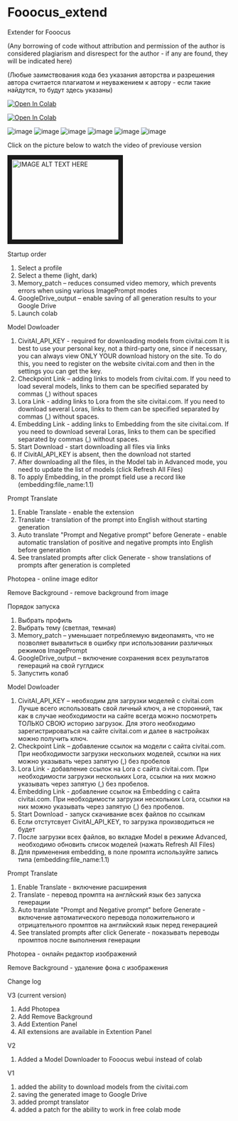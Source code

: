# Fooocus_extend
Extender for Fooocus

(Any borrowing of code without attribution and permission of the author is considered plagiarism and disrespect for the author - if any are found, they will be indicated here)

(Любые заимствования кода без указания авторства и разрешения автора считается плагиатом и неуважением к автору - если такие найдутся, то будут здесь указаны)


<a href="https://colab.research.google.com/github/shaitanzx/Fooocus_extend/blob/main/Fooocus_extend_wo_update.ipynb" rel="nofollow"><img src="https://colab.research.google.com/assets/colab-badge.svg" alt="Open In Colab" data-canonical-src="https://colab.research.google.com/assets/colab-badge.svg"></a>

<a href="https://colab.research.google.com/github/shaitanzx/Fooocus_extend/blob/main/Fooocus_extend.ipynb" rel="nofollow"><img src="https://colab.research.google.com/assets/colab-badge.svg" alt="Open In Colab" data-canonical-src="https://colab.research.google.com/assets/colab-badge.svg"></a>

![image](https://github.com/shaitanzx/Fooocus_extend/assets/162459965/9e5a8088-5a70-4898-a86d-b5b4cdf5cd27)
![image](https://github.com/shaitanzx/Fooocus_extend/assets/162459965/e59e3400-0d75-4428-bbee-46e7011dbaa1)
![image](https://github.com/shaitanzx/Fooocus_extend/assets/162459965/5211a026-0eb9-4838-b650-8aeeed097e9b)
![image](https://github.com/shaitanzx/Fooocus_extend/assets/162459965/bfc44a92-dc55-4896-8e9d-ca62c36a664d)
![image](https://github.com/shaitanzx/Fooocus_extend/assets/162459965/db746844-fae7-4e16-91f9-881df70a3c77)
![image](https://github.com/shaitanzx/Fooocus_extend/assets/162459965/a117eea0-8278-4a03-b2d6-8f5d21ce6bb7)


Сlick on the picture below to watch the video of previouse version


<a href="http://www.youtube.com/watch?feature=player_embedded&v=VuXzHu4PLsk
" target="_blank"><img src="http://img.youtube.com/vi/VuXzHu4PLsk/0.jpg" 
alt="IMAGE ALT TEXT HERE" width="240" height="180" border="10" /></a>

Startup order
1. Select a profile
2. Select a theme (light, dark)
3. Memory_patch – reduces consumed video memory, which prevents errors when using various ImagePrompt modes
4. GoogleDrive_output – enable saving of all generation results to your Google Drive
5. Launch colab

Model Dowloader
1. CivitAI_API_KEY - required for downloading models from civitai.com It is best to use your personal key, not a third-party one, since if necessary, you can always view ONLY YOUR download history on the site. To do this, you need to register on the website civitai.com and then in the settings you can get the key.
2. Checkpoint Link – adding links to models from civitai.com. If you need to load several models, links to them can be specified separated by commas (,) without spaces
3. Lora Link - adding links to Lora from the site civitai.com. If you need to download several Loras, links to them can be specified separated by commas (,) without spaces.
4. Embedding Link - adding links to Embedding from the site civitai.com. If you need to download several Loras, links to them can be specified separated by commas (,) without spaces.
5. Start Download - start downloading all files via links
6. If CivitAI_API_KEY is absent, then the download not started
7. After downloading all the files, in the Model tab in Advanced mode, you need to update the list of models (click Refresh All Files)
8. To apply Embedding, in the prompt field use a record like (embedding:file_name:1.1)

Prompt Translate
1. Enable Translate - enable the extension
2. Translate - translation of the prompt into English without starting generation
3. Auto translate "Prompt and Negative prompt" before Generate - enable automatic translation of positive and negative prompts into English before generation
4. See translated prompts after click Generate - show translations of prompts after generation is completed

Photopea - online image editor

Remove Background - remove background from image

Порядок запуска
1.	Выбрать профиль
2.	Выбрать тему (светлая, темная)
3.	Memory_patch – уменьшает потребляемую видеопамять, что не позволяет вывалиться в ошибку при использовании различных режимов ImagePrompt
4.	GoogleDrive_output – включение сохранения всех результатов генераций на свой гуглдиск
5.	Запустить колаб

Model Dowloader
1.	CivitAI_API_KEY – необходим для загрузки моделей с civitai.com  Лучше всего использовать свой личный ключ, а не сторонний, так как в случае необходимости на сайте всегда можно посмотреть ТОЛЬКО СВОЮ историю загрузок. Для этого необходимо зарегистрироваться на сайте civitai.com и далее в настройках можно получить ключ.
2.	Checkpoint Link – добавление ссылок на модели с сайта civitai.com. При необходимости загрузки нескольких моделей, ссылки на них можно указывать через запятую (,) без пробелов
3.	Lora Link - добавление ссылок на Lora с сайта civitai.com. При необходимости загрузки нескольких Lora, ссылки на них можно указывать через запятую (,)  без пробелов.
4.	Embedding Link - добавление ссылок на Embedding с сайта civitai.com. При необходимости загрузки нескольких Lora, ссылки на них можно указывать через запятую (,)  без пробелов.
5.	Start Download - запуск скачивание всех файлов по ссылкам
6.	Если отстутсвует CivitAI_API_KEY, то загрузка производиться не будет
7.	После загрузки всех файлов, во вкладке Model в режиме Advanced, необходимо обновить список моделей (нажать Refresh All Files) 
8.	Для применения embedding, в поле промпта используйте запись типа (embedding:file_name:1.1)

Prompt Translate
1. Enable Translate - включение расширения
2. Translate - перевод промпта на англйский язык без запуска генерации
3. Auto translate "Prompt and Negative prompt" before Generate - включение автоматического перевода положительного и отрицательного промптов на английский язык перед генерацией
4. See translated prompts after click Generate - показывать переводы промптов после выполнения генерации

Photopea - онлайн редактор изображений

Remove Background - удаление фона с изображения


Change log

V3 (current version)
1. Add Photopea
2. Add Remove Background
3. Add Extention Panel
4. All extensions are available in Extention Panel

V2
1. Added a Model Downloader to Fooocus webui instead of colab

V1
1. added the ability to download models from the civitai.com
2. saving the generated image to Google Drive
3. added prompt translator
4. added a patch for the ability to work in free colab mode 
